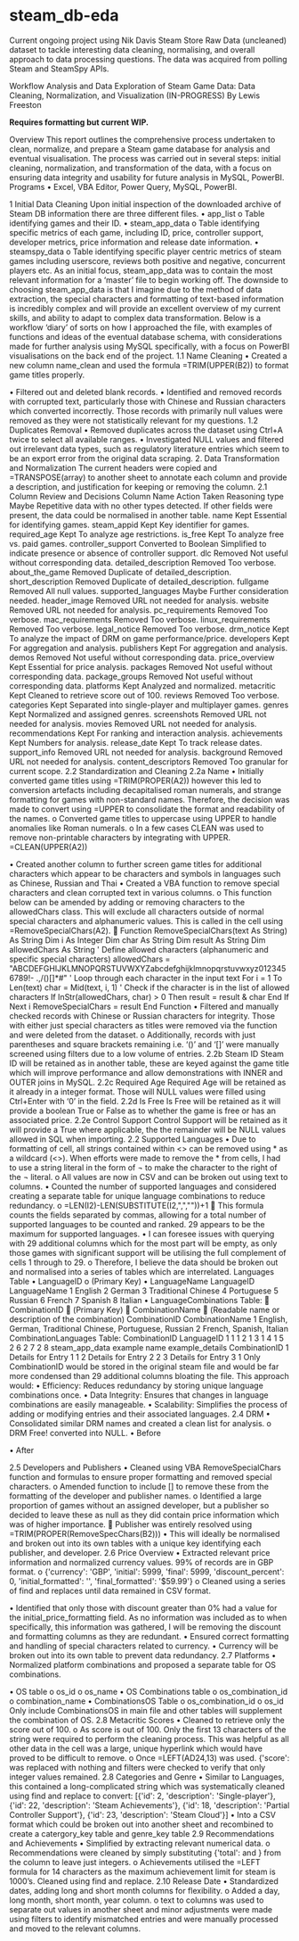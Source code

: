 # steam_db-eda
Current ongoing project using Nik Davis Steam Store Raw Data (uncleaned) dataset to tackle interesting data cleaning, normalising, and overall approach to data processing questions.   The data was acquired from polling Steam and SteamSpy APIs.

Workflow Analysis and Data Exploration of Steam Game Data: Data Cleaning, Normalization, and Visualization
(IN-PROGRESS)
By Lewis Freeston

**Requires formatting but current WIP.**


Overview
This report outlines the comprehensive process undertaken to clean, normalize, and prepare a Steam game database for analysis and eventual visualisation. The process was carried out in several steps: initial cleaning, normalization, and transformation of the data, with a focus on ensuring data integrity and usability for future analysis in MySQL, PowerBI.
Programs
•	Excel, VBA Editor, Power Query, MySQL, PowerBI.

1	Initial Data Cleaning
Upon initial inspection of the downloaded archive of Steam DB information there are three different files.
•	app_list
o	Table identifying games and their ID. 
•	steam_app_data
o	Table identifying specific metrics of each game, including ID, price, controller support, developer metrics, price information and release date information.
•	steamspy_data
o	Table identifying specific player centric metrics of steam games including userscore, reviews both positive and negative, concurrent players etc.
As an initial focus, steam_app_data was to contain the most relevant information for a ‘master’ file to begin working off. The downside to choosing steam_app_data is that I imagine due to the method of data extraction, the special characters and formatting of text-based information is incredibly complex and will provide an excellent overview of my current skills, and ability to adapt to complex data transformation.
Below is a workflow ‘diary’ of sorts on how I approached the file, with examples of functions and ideas of the eventual database schema, with considerations made for further analysis using MySQL specifically, with a focus on PowerBI visualisations on the back end of the project.
1.1	Name Cleaning
•	Created a new column name_clean and used the formula =TRIM(UPPER(B2)) to format game titles properly.
 
•	Filtered out and deleted blank records.
•	Identified and removed records with corrupted text, particularly those with Chinese and Russian characters which converted incorrectly. Those records with primarily null values were removed as they were not statistically relevant for my questions.
1.2 Duplicates Removal
•	Removed duplicates across the dataset using Ctrl+A twice to select all available ranges.
•	Investigated NULL values and filtered out irrelevant data types, such as regulatory literature entries which seem to be an export error from the original data scraping.
2. Data Transformation and Normalization
The current headers were copied and =TRANSPOSE(array) to another sheet to annotate each column and provide a description, and justification for keeping or removing the column.
2.1 Column Review and Decisions
Column Name	Action Taken	Reasoning
type	Maybe	Repetitive data with no other types detected. If other fields were present, the data could be normalised in another table.
name	Kept	Essential for identifying games.
steam_appid	Kept	Key identifier for games.
required_age	Kept	To analyze age restrictions.
is_free	Kept	To analyze free vs. paid games.
controller_support	Converted to Boolean	Simplified to indicate presence or absence of controller support.
dlc	Removed	Not useful without corresponding data.
detailed_description	Removed	Too verbose.
about_the_game	Removed	Duplicate of detailed_description.
short_description	Removed	Duplicate of detailed_description.
fullgame	Removed	All null values.
supported_languages	Maybe	Further consideration needed.
header_image	Removed	URL not needed for analysis.
website	Removed	URL not needed for analysis.
pc_requirements	Removed	Too verbose.
mac_requirements	Removed	Too verbose.
linux_requirements	Removed	Too verbose.
legal_notice	Removed	Too verbose.
drm_notice	Kept	To analyze the impact of DRM on game performance/price.
developers	Kept	For aggregation and analysis.
publishers	Kept	For aggregation and analysis.
demos	Removed	Not useful without corresponding data.
price_overview	Kept	Essential for price analysis.
packages	Removed	Not useful without corresponding data.
package_groups	Removed	Not useful without corresponding data.
platforms	Kept	Analyzed and normalized.
metacritic	Kept	Cleaned to retrieve score out of 100.
reviews	Removed	Too verbose.
categories	Kept	Separated into single-player and multiplayer games.
genres	Kept	Normalized and assigned genres.
screenshots	Removed	URL not needed for analysis.
movies	Removed	URL not needed for analysis.
recommendations	Kept	For ranking and interaction analysis.
achievements	Kept	Numbers for analysis.
release_date	Kept	To track release dates.
support_info	Removed	URL not needed for analysis.
background	Removed	URL not needed for analysis.
content_descriptors	Removed	Too granular for current scope.
2.2 Standardization and Cleaning
2.2a Name
•	Initially converted game titles using =TRIM(PROPER(A2)) however this led to conversion artefacts including decapitalised roman numerals, and strange formatting for games with non-standard names. Therefore, the decision was made to convert using =UPPER to consolidate the format and readability of the names.
o	Converted game titles to uppercase using UPPER to handle anomalies like Roman numerals.
o	In a few cases CLEAN was used to remove non-printable characters by integrating with UPPER. =CLEAN(UPPER(A2))
 
•	Created another column to further screen game titles for additional characters which appear to be characters and symbols in languages such as Chinese, Russian and Thai
•	Created a VBA function to remove special characters and clean corrupted text in various columns.
o	This function below can be amended by adding or removing characters to the allowedChars class. This will exclude all characters outside of normal special characters and alphanumeric values. This is called in the cell using =RemoveSpecialChars(A2). 
	Function RemoveSpecialChars(text As String) As String Dim i As Integer Dim char As String Dim result As String Dim allowedChars As String ' Define allowed characters (alphanumeric and specific special characters) allowedChars = "ABCDEFGHIJKLMNOPQRSTUVWXYZabcdefghijklmnopqrstuvwxyz0123456789!- .,/()[]*#"
' Loop through each character in the input text For i = 1 To Len(text) char = Mid(text, i, 1) ' Check if the character is in the list of allowed characters If InStr(allowedChars, char) > 0 Then result = result & char End If Next i
RemoveSpecialChars = result End Function
•	Filtered and manually checked records with Chinese or Russian characters for integrity. Those with either just special characters as titles were removed via the function and were deleted from the dataset.
o	Additionally, records with just parentheses and square brackets remaining i.e. ‘()’ and ‘[]’ were manually screened using filters due to a low volume of entries.
2.2b Steam ID
Steam ID will be retained as in another table, these are keyed against the game title which will improve performance and allow demonstrations with INNER and OUTER joins in MySQL.
2.2c Required Age
Required Age will be retained as it already in a integer format. Those will NULL values were filled using Ctrl+Enter with ‘0’ in the field.
2.2d Is Free
Is Free will be retained as it will provide a boolean True or False as to whether the game is free or has an associated price.
2.2e Control Support
Control Support will be retained as it will provide a True where applicable, the the remainder will be NULL values allowed in SQL when importing.
2.2 Supported Languages
•	Due to formatting of cell, all strings contained within <> can be removed using * as a wildcard (<>). When efforts were made to remove the * from cells, I had to use a string literal in the form of ¬ to make the character to the right of the ¬ literal.
o	All values are now in CSV and can be broken out using text to columns.
•	Counted the number of supported languages and considered creating a separate table for unique language combinations to reduce redundancy.
o	=LEN(I2)-LEN(SUBSTITUTE(I2,",",""))+1 
	This formula counts the fields separated by commas, allowing for a total number of supported languages to be counted and ranked. 29 appears to be the maximum for supported languages.
•	I can foresee issues with querying with 29 additional columns which for the most part will be empty, as only those games with significant support will be utilising the full complement of cells 1 through to 29.
o	Therefore, I believe the data should be broken out and normalised into a series of tables which are interrelated.
Languages Table
•	LanguageID 
o	(Primary Key)
•	LanguageName
LanguageID	LanguageName
1	English
2	German
3	Traditional Chinese
4	Portuguese
5	Russian
6	French
7	Spanish
8	Italian
•	LanguageCombinations Table:
	CombinationID 
	(Primary Key)
	CombinationName 
	(Readable name or description of the combination)
CombinationID	CombinationName
1	English, German, Traditional Chinese, Portuguese, Russian
2	French, Spanish, Italian
CombinationLanguages Table:
CombinationID	LanguageID
1	1
1	2
1	3
1	4
1	5
2	6
2	7
2	8
steam_app_data example
name	example_details	CombinationID
1	Details for Entry 1	1
2	Details for Entry 2	2
3	Details for Entry 3	1
Only CombinationID would be stored in the original steam file and would be far more condensed than 29 additional columns bloating the file. This approach would:
•	Efficiency: Reduces redundancy by storing unique language combinations once.
•	Data Integrity: Ensures that changes in language combinations are easily manageable.
•	Scalability: Simplifies the process of adding or modifying entries and their associated languages.
2.4 DRM
•	Consolidated similar DRM names and created a clean list for analysis. 
o	DRM Free! converted into NULL.
•	Before
 
•	After
 
2.5 Developers and Publishers
•	Cleaned using VBA RemoveSpecialChars function and formulas to ensure proper formatting and removed special characters. 
o	Amended function to include [] to remove these from the formatting of the developer and publisher names.
o	Identified a large proportion of games without an assigned developer, but a publisher so decided to leave these as null as they did contain price information which was of higher importance. 
	Publisher was entirely resolved using =TRIM(PROPER(RemoveSpecChars(B2)))
•	This will ideally be normalised and broken out into its own tables with a unique key identifying each publisher, and developer.
2.6 Price Overview
•	Extracted relevant price information and normalized currency values. 99% of records are in GBP format.
o	{'currency': 'GBP', 'initial': 5999, 'final': 5999, 'discount_percent': 0, 'initial_formatted': '', 'final_formatted': '$59.99'}
o	Cleaned using a series of find and replaces until data remained in CSV format.
 
•	Identified that only those with discount greater than 0% had a value for the initial_price_formatting field. As no information was included as to when specifically, this information was gathered, I will be removing the discount and formatting columns as they are redundant.
•	Ensured correct formatting and handling of special characters related to currency.
•	Currency will be broken out into its own table to prevent data redundancy.
2.7 Platforms
•	Normalized platform combinations and proposed a separate table for OS combinations.
 
•	OS table
o	os_id
o	os_name
•	OS Combinations table
o	os_combination_id
o	combination_name
•	CombinationsOS Table
o	os_combination_id
o	os_id
Only include CombinationsOS in main file and other tables will supplement the combination of OS.
2.8 Metacritic Scores
•	Cleaned to retrieve only the score out of 100. 
o	As score is out of 100. Only the first 13 characters of the string were required to perform the cleaning process. This was helpful as all other data in the cell was a large, unique hyperlink which would have proved to be difficult to remove.
o	Once =LEFT(AD24,13) was used. {'score': was replaced with nothing and filters were checked to verify that only integer values remained.
2.8 Categories and Genre
•	Similar to Languages, this contained a long-complicated string which was systematically cleaned using find and replace to convert:
[{'id': 2, 'description': 'Single-player'}, {'id': 22, 'description': 'Steam Achievements'}, {'id': 18, 'description': 'Partial Controller Support'}, {'id': 23, 'description': 'Steam Cloud'}]
•	Into a CSV format which could be broken out into another sheet and recombined to create a catergory_key table and genre_key table
2.9 Recommendations and Achievements
•	Simplified by extracting relevant numerical data. 
o	Recommendations were cleaned by simply substituting {'total': and } from the column to leave just integers.
o	Achievements utilised the =LEFT formula for 14 characters as the maximum achievement limit for steam is 1000’s. Cleaned using find and replace.
2.10 Release Date
•	Standardized dates, adding long and short month columns for flexibility. 
o	Added a day, long month, short month, year column.
o	text to columns was used to separate out values in another sheet and minor adjustments were made using filters to identify mismatched entries and were manually processed and moved to the relevant columns.

